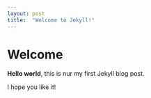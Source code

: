 ```yaml
---
layout: post
title:  "Welcome to Jekyll!"
---
```


# Welcome

**Hello world**, this is nur my first Jekyll blog post.

I hope you like it!
